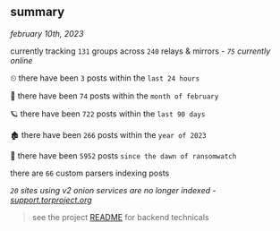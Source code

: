 
## summary
_february 10th, 2023_

currently tracking `131` groups across `240` relays & mirrors - _`75` currently online_

⏲ there have been `3` posts within the `last 24 hours`

🦈 there have been `74` posts within the `month of february`

🪐 there have been `722` posts within the `last 90 days`

🏚 there have been `266` posts within the `year of 2023`

🦕 there have been `5952` posts `since the dawn of ransomwatch`

there are `66` custom parsers indexing posts

_`20` sites using v2 onion services are no longer indexed - [support.torproject.org](https://support.torproject.org/onionservices/v2-deprecation/)_

> see the project [README](https://github.com/joshhighet/ransomwatch#ransomwatch--) for backend technicals
